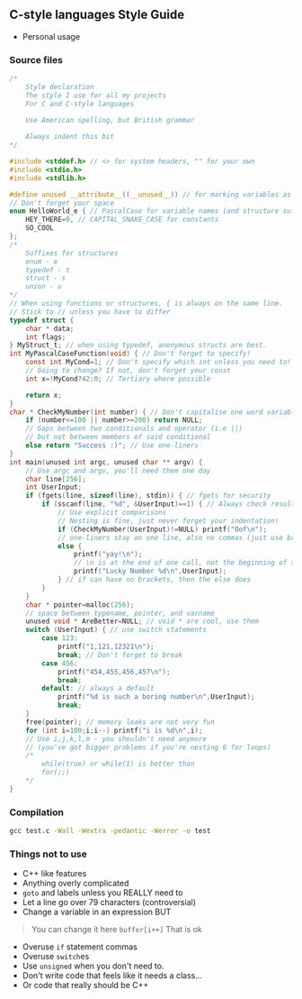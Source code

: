 ## C-style languages Style Guide
- Personal usage
### Source files
```c
/*  
    Style declaration
    The style I use for all my projects
    For C and C-style languages

    Use American spelling, but British grammar
    
    Always indent this bit
*/

#include <stddef.h> // <> for system headers, "" for your own
#include <stdio.h>
#include <stdlib.h>

#define unused __attribute__((__unused__)) // for marking variables as useless
// Don't forget your space
enum HelloWorld_e { // PascalCase for variable names (and structure suffix)
    HEY_THERE=0, // CAPITAL_SNAKE_CASE for constants
    SO_COOL
};
/*
    Suffixes for structures
    enum - e
    typedef - t
    struct - s
    union - u
*/
// When using functions or structures, { is always on the same line.
// Stick to // unless you have to differ
typedef struct {
    char * data;
    int flags;
} MyStruct_t; // when using typedef, anonymous structs are best.
int MyPascalCaseFunction(void) { // Don't forget to specify!
    const int MyCond=1; // Don't specify which int unless you need to!
    // Going to change? If not, don't forget your const
    int x=!MyCond?42:0; // Tertiary where possible

    return x;
}
char * CheckMyNumber(int number) { // Don't capitalise one word variables
    if (number<=100 || number>=200) return NULL; 
    // Gaps between two conditionals and operator (i.e ||)
    // but not between members of said conditional
    else return "Success :)"; // Use one-liners
}
int main(unused int argc, unused char ** argv) { 
    // Use argc and argv, you'll need them one day
    char line[256];
    int UserInput;
    if (fgets(line, sizeof(line), stdin)) { // fgets for security
        if (sscanf(line, "%d", &UserInput)==1) { // Always check result
            // Use explicit comparisons
            // Nesting is fine, just never forget your indentation!
            if (CheckMyNumber(UserInput)!=NULL) printf("Oof\n"); 
            // one-liners stay on one line, also no commas (just use brackets)
            else {
                printf("yay!\n"); 
                // \n is at the end of one call, not the beginning of the next
                printf("Lucky Number %d\n",UserInput);
            } // if can have no brackets, then the else does
        }
    }
    char * pointer=malloc(256); 
    // space between typename, pointer, and varname
    unused void * AreBetter=NULL; // void * are cool, use them
    switch (UserInput) { // use switch statements
        case 123:
            printf("1,121,12321\n");
            break; // Don't forget to break
        case 456:
            printf("454,455,456,457\n");
            break;
        default: // always a default
            printf("%d is such a boring number\n",UserInput);
            break;
    }
    free(pointer); // memory leaks are not very fun
    for (int i=100;i;i--) printf("i is %d\n",i);
    // Use i,j,k,l,m - you shouldn't need anymore 
    // (you've got bigger problems if you're nesting 6 for loops)
    /*
        while(true) or while(1) is better than
        for(;;)
    */
}
```
### Compilation
```bash
gcc test.c -Wall -Wextra -pedantic -Werror -o test
```
### Things not to use
- C++ like features
- Anything overly complicated
- `goto` and labels unless you REALLY need to
- Let a line go over 79 characters (controversial)
- Change a variable in an expression BUT
> You can change it here
> `buffer[i++]`
> That is ok
- Overuse `if` statement commas
- Overuse `switch`es
- Use `unsigned` when you don't need to.
- Don't write code that feels like it needs a class...
- Or code that really should be C++
